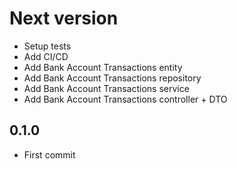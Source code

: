 # Next version
+ Setup tests
+ Add CI/CD
+ Add Bank Account Transactions entity
+ Add Bank Account Transactions repository
+ Add Bank Account Transactions service
+ Add Bank Account Transactions controller + DTO

## 0.1.0
+ First commit